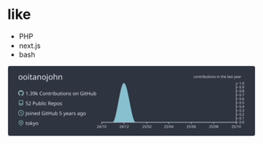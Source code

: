 # like

- PHP
- next.js　
- bash

![](https://raw.githubusercontent.com/ooitanojohn/ooitanojohn/master/profile-summary-card-output/nord_dark/0-profile-details.svg)


